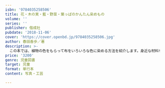 ```yaml
---
isbn: '9784035258506'
title: 花・木の実・藍・野菜・葉っぱのかんたん染めもの
volume: ''
series: ''
publisher: 偕成社
pubdate: '2018-11-06'
cover: 'https://cover.openbd.jp/9784035258506.jpg'
author: 春田香歩／著
description: >-
  この本では、植物の色をもらって布をいろいろな色に染める方法を紹介します。身近な材料を使う安心でかんたんな方法を、はじめてのかたにもよくわかるよう、写真とイラストで見せる構成です。植物の持つ色がどんな風に布にうつるのか……。その仕組みには自然のものならではのふしぎやわくわくがつまっています。素材は、花や葉っぱはもちろん、タマネギやナスなどの野菜まで。やさし藍染めやどろ染めのやり方もお見せします。染めあがった布で作るブックカバーや巾着袋など小物の作り方も紹介しています。
price: '3200'
genre: 児童図書
target: 児童
format: 単行本
content: 写真・工芸

---
```

